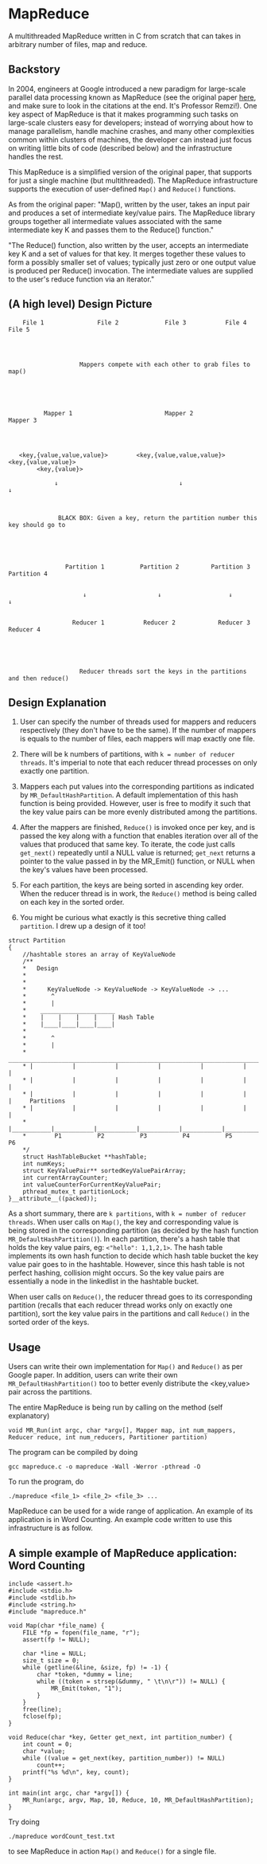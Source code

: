 # MapReduce
A multithreaded MapReduce written in C from scratch that can takes in arbitrary number of files, map and reduce.


## Backstory
In 2004, engineers at Google introduced a new paradigm for large-scale parallel data processing known as MapReduce (see the original paper [here](https://static.googleusercontent.com/media/research.google.com/en//archive/mapreduce-osdi04.pdf), and make sure to look in the citations at the end. It's Professor Remzi!). One key aspect of MapReduce is that it makes programming such tasks on large-scale clusters easy for developers; instead of worrying about how to manage parallelism, handle machine crashes, and many other complexities common within clusters of machines, the developer can instead just focus on writing little bits of code (described below) and the infrastructure handles the rest.


This MapReduce is a simplified version of the original paper, that supports for just a single machine (but multithreaded).
The MapReduce infrastructure supports the execution of user-defined `Map()` and `Reduce()` functions.

As from the original paper: "Map(), written by the user, takes an input pair and produces a set of intermediate key/value pairs. The MapReduce library groups together all intermediate values associated with the same intermediate key K and passes them to the Reduce() function."

"The Reduce() function, also written by the user, accepts an intermediate key K and a set of values for that key. It merges together these values to form a possibly smaller set of values; typically just zero or one output value is produced per Reduce() invocation. The intermediate values are supplied to the user's reduce function via an iterator."



## (A high level) Design Picture
```
    File 1               File 2             File 3           File 4             File 5




             		Mappers compete with each other to grab files to map()





          Mapper 1                          Mapper 2                         Mapper 3




   <key,{value,value,value}>        <key,{value,value,value}>           <key,{value,value}>
        <key,{value}>

             ↓                                  ↓                               ↓



              BLACK BOX: Given a key, return the partition number this key should go to





                Partition 1          Partition 2         Partition 3        Partition 4


                     ↓                    ↓                   ↓                 ↓


                  Reducer 1           Reducer 2            Reducer 3         Reducer 4





                    Reducer threads sort the keys in the partitions and then reduce()

```



## Design Explanation
1. User can specify the number of threads used for mappers and reducers respectively (they don't have to be the same). If the number of mappers is equals to the number of files, each mappers will map exactly one file. 

2. There will be k numbers of partitions, with `k = number of reducer threads`. It's imperial to note that each reducer thread processes on only exactly one partition.

3. Mappers each put values into the corresponding partitions as indicated by `MR_DefaultHashPartition`. A default implementation of this hash function is being provided. However, user is free to modify it such that the key value pairs can be more evenly distributed among the partitions.

4. After the mappers are finished, `Reduce()` is invoked once per key, and is passed the key along with a function that enables iteration over all of the values that produced that same key. To iterate, the code just calls `get_next()` repeatedly until a NULL value is returned; `get_next` returns a pointer to the value passed in by the MR_Emit() function, or NULL when the key's values have been processed. 

5. For each partition, the keys are being sorted in ascending key order. When the reducer thread is in work, the `Reduce()` method is being called on each key in the sorted order.

6. You might be curious what exactly is this secretive thing called `partition`. I drew up a design of it too!

```
struct Partition
{
	//hashtable stores an array of KeyValueNode
	/**
	* 	Design
	*
	*
	*      KeyValueNode -> KeyValueNode -> KeyValueNode -> ...
	*       ^
	*       |
	*    _____________________
	*    |    |    |    |    | Hash Table
	*    |____|____|____|____|
	*
	*       ^			 
	*       |
	* _________________________________________________________________________
	* |           |           |           |           |           |           |
	* |           |           |           |           |           |           |
	* |           |           |           |           |           |           |     Partitions
	* |           |           |           |           |           |           |
	* |___________|___________|___________|___________|___________|___________|
	*	     P1          P2          P3          P4          P5          P6
	*/ 
	struct HashTableBucket **hashTable;
	int numKeys;
	struct KeyValuePair** sortedKeyValuePairArray;
	int currentArrayCounter;
	int valueCounterForCurrentKeyValuePair;
	pthread_mutex_t partitionLock;
}__attribute__((packed));

```

As a short summary, there are `k partitions`, with `k = number of reducer threads`. When user calls on `Map()`, the key and corresponding value is being stored in the corresponding partition (as decided by the hash function `MR_DefaultHashPartition()`). In each partition, there's a hash table that holds the key value pairs, eg: `<"hello": 1,1,2,1>`. The hash table implements its own hash function to decide which hash table bucket the key value pair goes to in the hashtable. However, since this hash table is not perfect hashing, collision might occurs. So the key value pairs are essentially a node in the linkedlist in the hashtable bucket.

When user calls on `Reduce()`, the reducer thread goes to its corresponding partition (recalls that each reducer thread works only on exactly one partition), sort the key value pairs in the partitions and call `Reduce()` in the sorted order of the keys.



## Usage
Users can write their own implementation for `Map()` and `Reduce()` as per Google paper. In addition, users can write their own `MR_DefaultHashPartition()` too to better evenly distribute the <key,value> pair across the partitions.

The entire MapReduce is being run by calling on the method (self explanatory) 

`void MR_Run(int argc, char *argv[], Mapper map, int num_mappers, Reducer reduce, int num_reducers, Partitioner partition)`

The program can be compiled by doing 

`gcc mapreduce.c -o mapreduce -Wall -Werror -pthread -O`

To run the program, do

`./mapreduce <file_1> <file_2> <file_3> ... `

MapReduce can be used for a wide range of application. An example of its application is in Word Counting. An example code written to use this infrastructure is as follow.



## A simple example of MapReduce application: Word Counting
```
include <assert.h>
#include <stdio.h>
#include <stdlib.h>
#include <string.h>
#include "mapreduce.h"

void Map(char *file_name) {
    FILE *fp = fopen(file_name, "r");
    assert(fp != NULL);

    char *line = NULL;
    size_t size = 0;
    while (getline(&line, &size, fp) != -1) {
        char *token, *dummy = line;
        while ((token = strsep(&dummy, " \t\n\r")) != NULL) {
            MR_Emit(token, "1");
        }
    }
    free(line);
    fclose(fp);
}

void Reduce(char *key, Getter get_next, int partition_number) {
    int count = 0;
    char *value;
    while ((value = get_next(key, partition_number)) != NULL)
        count++;
    printf("%s %d\n", key, count);
}

int main(int argc, char *argv[]) {
    MR_Run(argc, argv, Map, 10, Reduce, 10, MR_DefaultHashPartition);
}
```

Try doing 

`./mapreduce wordCount_test.txt`

to see MapReduce in action `Map()` and `Reduce()` for a single file.

